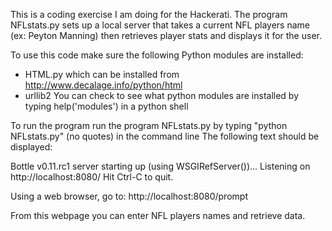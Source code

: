 This is a coding exercise I am doing for the Hackerati. The program NFLstats.py sets up a local
server that takes a current NFL players name (ex: Peyton Manning) then retrieves player stats and
displays it for the user.

To use this code make sure the following Python modules are installed:
- HTML.py which can be installed from http://www.decalage.info/python/html
- urllib2
You can check to see what python modules are installed by typing help('modules') in a python shell

To run the program run the program NFLstats.py by typing "python NFLstats.py" (no quotes) in the command line
The following text should be displayed:

Bottle v0.11.rc1 server starting up (using WSGIRefServer())...
Listening on http://localhost:8080/
Hit Ctrl-C to quit.

Using a web browser, go to: http://localhost:8080/prompt

From this webpage you can enter NFL players names and retrieve data.
